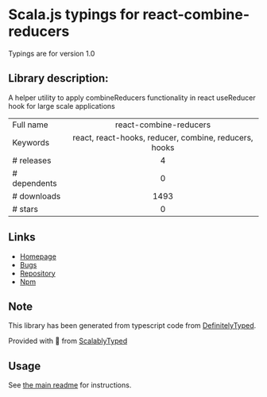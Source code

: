 
# Scala.js typings for react-combine-reducers

Typings are for version 1.0

## Library description:
A helper utility to apply combineReducers functionality in react useReducer hook for large scale applications

|                    |                 |
| ------------------ | :-------------: |
| Full name          | react-combine-reducers |
| Keywords           | react, react-hooks, reducer, combine, reducers, hooks |
| # releases         | 4 |
| # dependents       | 0 |
| # downloads        | 1493 |
| # stars            | 0 |

## Links
- [Homepage](https://github.com/ankita1010/react-combine-reducers#readme)
- [Bugs](https://github.com/ankita1010/react-combine-reducers/issues)
- [Repository](https://github.com/ankita1010/react-combine-reducers)
- [Npm](https://www.npmjs.com/package/react-combine-reducers)
    


## Note
This library has been generated from typescript code from [DefinitelyTyped](https://definitelytyped.org).

Provided with :purple_heart: from [ScalablyTyped](https://github.com/oyvindberg/ScalablyTyped)

## Usage
See [the main readme](../../readme.md) for instructions.


